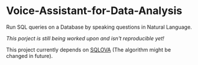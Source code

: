 # Voice-Assistant-for-Data-Analysis
Run SQL queries on a Database by speaking questions in Natural Language.

_This porject is still being worked upon and isn't reproducible yet!_

This project currently depends on [SQLOVA](https://github.com/naver/sqlova) (The algorithm might be changed in future).

